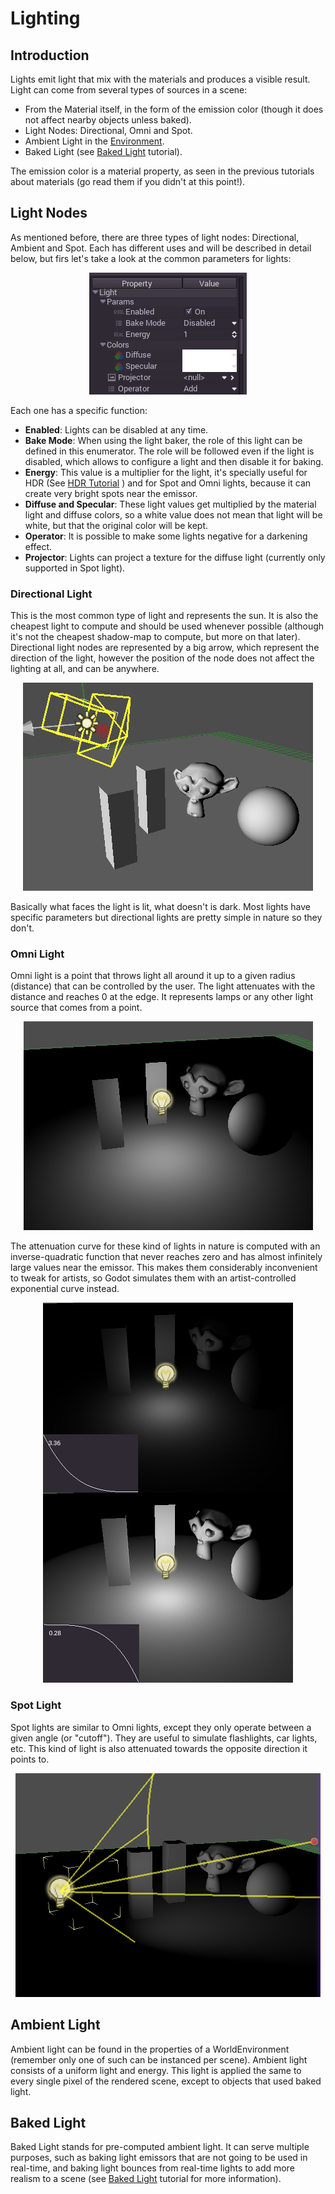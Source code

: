 # Lighting

## Introduction

Lights emit light that mix with the materials and produces a visible result. Light can come from several types of sources in a scene:

* From the Material itself, in the form of the emission color (though it does not affect nearby objects unless baked).
* Light Nodes: Directional, Omni and Spot.
* Ambient Light in the [Environment](class_worldenvironment).
* Baked Light (see [Baked Light](tutorial_baked_light) tutorial).

The emission color is a material property, as seen in the previous tutorials about materials (go read them if you didn't at this point!).

## Light Nodes

As mentioned before, there are three types of light nodes: Directional, Ambient and Spot. Each has different uses and will be described in detail below, but firs let's take a look at the common parameters for lights:

<p align="center"><img src="images/light_params.png"></p>

Each one has a specific function:

* **Enabled**: Lights can be disabled at any time.
* **Bake Mode**: When using the light baker, the role of this light can be defined in this enumerator. The role will be followed even if the light is disabled, which allows to configure a light and then disable it for baking.
* **Energy**: This value is a multiplier for the light, it's specially useful for HDR (See [HDR Tutorial](tutorial_hdr) ) and for Spot and Omni lights, because it can create very bright spots near the emissor.
* **Diffuse and Specular**: These light values get multiplied by the material light and diffuse colors, so a white value does not mean that light will be white, but that the original color will be kept.
* **Operator**: It is possible to make some lights negative for a darkening effect.
* **Projector**: Lights can project a texture for the diffuse light (currently only supported in Spot light).

### Directional Light

This is the most common type of light and represents the sun. It is also the cheapest light to compute and should be used whenever possible (although it's not the cheapest shadow-map to compute, but more on that later). Directional light nodes are represented by a big arrow, which represent the direction of the light, however the position of the node does not affect the lighting at all, and can be anywhere.

<p align="center"><img src="images/light_directional.png"></p>

Basically what faces the light is lit, what doesn't is dark. Most lights have specific parameters but directional lights are pretty simple in nature so they don't.

### Omni Light

Omni light is a point that throws light all around it up to a given radius (distance) that can be controlled by the user. The light attenuates with the distance and reaches 0 at the edge. It represents lamps or any other light source that comes from a point. 

<p align="center"><img src="images/light_omni.png"></p>

The attenuation curve for these kind of lights in nature is computed with an inverse-quadratic function that never reaches zero and has almost infinitely large values near the emissor. 
This makes them considerably inconvenient to tweak for artists, so Godot simulates them with an artist-controlled exponential curve instead.

<p align="center"><img src="images/light_attenuation.png"></p>

### Spot Light

Spot lights are similar to Omni lights, except they only operate between a given angle (or "cutoff"). They are useful to simulate flashlights, car lights, etc. This kind of light is also attenuated towards the opposite direction it points to.

<p align="center"><img src="images/light_spot.png"></p>

## Ambient Light

Ambient light can be found in the properties of a WorldEnvironment (remember only one of such can be instanced per scene). Ambient light consists of a uniform light and energy. This light is applied the same to every single pixel of the rendered scene, except to objects that used baked light.

## Baked Light

Baked Light stands for pre-computed ambient light. It can serve multiple purposes, such as baking light emissors that are not going to be used in real-time, and baking light bounces from real-time lights to add more realism to a scene (see [Baked Light](tutorial_baked_light) tutorial for more information).
